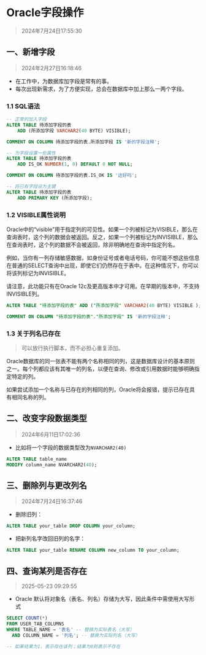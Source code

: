 # Oracle字段操作

> 2024年7月24日17:55:30

## 一、新增字段

> 2024年2月27日16:18:46

* 在工作中，为数据库加字段是常有的事。
* 每次出现新需求，为了方便实现，总会在数据库中加上那么一两个字段。

### 1.1 SQL语法

```sql
-- 正常的加入字段
ALTER TABLE 待添加字段的表
    ADD (所添加字段 VARCHAR2(40 BYTE) VISIBLE);

COMMENT ON COLUMN 待添加字段的表.所添加字段 IS '新的字段注释';

-- 为字段设置一些属性
ALTER TABLE 待添加字段的表
    ADD IS_OK NUMBER(1, 0) DEFAULT 0 NOT NULL;

COMMENT ON COLUMN 待添加字段的表.IS_OK IS '这好吗';

-- 将已有字段设为主键
ALTER TABLE 待添加字段的表
    ADD PRIMARY KEY (所添加字段);
```

### 1.2 VISIBLE属性说明

Oracle中的“visible”用于指定列的可见性。如果一个列被标记为VISIBLE，那么在查询表时，这个列的数据会被返回。反之，如果一个列被标记为INVISIBLE，那么在查询表时，这个列的数据不会被返回，除非明确地在查询中指定列名。

例如，当你有一列存储敏感数据，如身份证号或者电话号码，你可能不想这些信息在普通的SELECT查询中出现，即使它们仍然存在于表中。在这种情况下，你可以将该列标记为INVISIBLE。

请注意，此功能只有在Oracle 12c及更高版本中才可用。在早期的版本中，不支持INVISIBLE列。

```sql
ALTER TABLE "待添加字段的表" ADD ("所添加字段" VARCHAR2(40 BYTE) VISIBLE );

COMMENT ON COLUMN "待添加字段的表"."所添加字段" IS '新的字段注释';
```

### 1.3 关于列名已存在

> 可以放行执行脚本，而不必担心重复添加。

Oracle数据库的同一张表不能有两个名称相同的列，这是数据库设计的基本原则之一。每个列都应该有其唯一的列名，以便在查询、修改或引用数据时能够明确指定特定的列。

如果尝试添加一个名称与已存在的列相同的列，Oracle将会报错，提示已存在具有相同名称的列。

## 二、改变字段数据类型

> 2024年6月11日17:02:36

* 比如将一个字段的数据类型改为`NVARCHAR2(40)`

```sql
ALTER TABLE table_name
MODIFY column_name NVARCHAR2(40);
```

## 三、删除列与更改列名

> 2024年7月24日16:37:46

* 删除旧列：

```sql
ALTER TABLE your_table DROP COLUMN your_column;
```

* 把新列名字改回旧列的名字：

```sql
ALTER TABLE your_table RENAME COLUMN new_column TO your_column;
```

## 四、查询某列是否存在

> 2025-05-23 09:29:55

* Oracle 默认将对象名（表名、列名）存储为大写，因此条件中需使用大写形式

```sql
SELECT COUNT(*)
FROM USER_TAB_COLUMNS
WHERE TABLE_NAME = '表名' -- 替换为实际表名（大写）
  AND COLUMN_NAME = '列名'; -- 替换为实际列名（大写）
  
-- 如果结果为1，表示存在该列；结果为0则表示不存在
```

